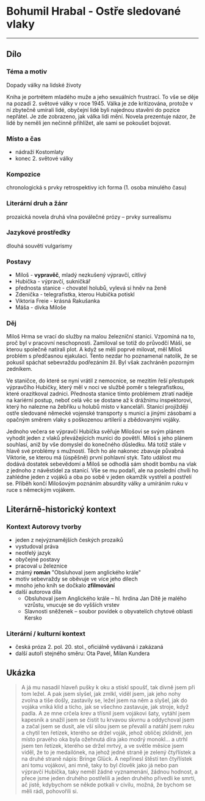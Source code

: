 # Bohumil Hrabal - Ostře sledované vlaky

----------

## Dílo

### Téma a motiv
Dopady války na lidské životy

Kniha je portrétem mladého muže a jeho sexuálních frustrací. To vše se děje na pozadí 2. světové války v roce 1945. Válka je zde kritizována, protože v ní zbytečně umírali lidé, obyčejní lidé byli najednou stavěni do pozice nepřátel. Je zde zobrazeno, jak válka lidi mění. Novela prezentuje názor, že lidé by neměli jen nečinně přihlížet, ale sami se pokoušet bojovat.

### Místo a čas
- nádraží Kostomlaty
- konec 2. světové války

### Kompozice
chronologická s prvky retrospektivy
ich forma (1. osoba minulého času)

### Literární druh a žánr
prozaická novela
druhá vlna poválečné prózy – prvky surrealismu

### Jazykové prostředky
dlouhá souvětí
vulgarismy


### Postavy
 - Miloš - **vypravěč**, mladý nezkušený  výpravčí, citlivý
 - Hubička - výpravčí, sukničkář
 - přednosta stanice - chovatel holubů, vylevá si hněv na ženě
 - Zdenička - telegrafistka, kterou Hubička potiskl
 - Viktoria Freie - krásná Rakušanka
 - Máša - dívka Miloše

### Děj
Miloš Hrma se vrací do služby na malou železniční stanici. Vzpomíná na to, proč byl v pracovní neschopnosti. Zamiloval se totiž do průvodčí Máši, se kterou společně natírali plot. A když se měli poprvé milovat, měl Miloš problém s předčasnou ejakulací. Tento nezdar ho poznamenal natolik, že se pokusil spáchat sebevraždu podřezáním žil. Byl však zachráněn pozorným zedníkem.

Ve staničce, do které se nyní vrátil z nemocnice, se mezitím řeší přestupek výpravčího Hubičky, který měl v noci ve službě poměr s telegrafistkou, které orazítkoval zadnici. Přednosta stanice tímto problémem ztratí naděje na kariérní postup, neboť celá věc se dostane až k drážnímu inspektorovi, který ho nalezne na žebříku u holubů místo v kanceláři. Stanicí projíždějí ostře sledované německé vojenské transporty s municí a jinými zásobami a opačným směrem vlaky s poškozenou artilerií a zbědovanými vojáky.

Jednoho večera se výpravčí Hubička svěřuje Milošovi se svým plánem vyhodit jeden z vlaků převážejících munici do povětří. Miloš s jeho plánem souhlasí, aniž by vše domyslel do konečného důsledku. Má totiž stále v hlavě své problémy s mužností. Těch ho ale nakonec zbavuje půvabná Viktorie, se kterou má (úspěšně) první pohlavní styk. Tato událost mu dodává dostatek sebevědomí a Miloš se odhodlá sám shodit bombu na vlak z jednoho z návěstidel za stanicí. Vše se mu podaří, ale na poslední chvíli ho zahlédne jeden z vojáků a oba po sobě v jeden okamžik vystřelí a postřelí se. Příběh končí Milošovým poznáním absurdity války a umíráním ruku v ruce s německým vojákem.

## Literárně-historický kontext


### Kontext Autorovy tvorby
- jeden z nejvýznamějších českých prozaiků
- vystudoval práva
- neotřelý jazyk
- obyčejné postavy
- pracoval u železnice
- známý **román** "Obsluhoval jsem anglického krále"
- motiv sebevraždy se oběvuje ve více jeho dílech
- mnoho jeho knih se dočkalo **zfilmování**
- další autorova díla
	- Obsluhoval jsem Anglického krále – hl. hrdina Jan Dítě je malého vzrůstu, vnucuje se do vyšších vrstev
	- Slavnosti sněženek – soubor povídek o obyvatelích chytové oblasti Kersko

### Literární / kulturní kontext
- česká próza 2. pol. 20. stol., oficiálně vydávaná i zakázaná
- další autoři stejného směru: Ota Pavel, Milan Kundera

## Ukázka
> A já mu nasadil hlaveň pušky k oku a stiskl spoušť, tak divně jsem při tom ležel. A pak jsem slyšel, jak zmlkl, viděl jsem, jak jeho nohy zvolna a tiše došly, zastavily se, ležel jsem na něm a slyšel, jak do vojáka vniká klid a ticho, jak se všechno zastavuje, jak stroje, když padla. A ze mne crčela krev a třísnil jsem vojákovi šaty, vytáhl jsem kapesník a snažil jsem se čistit tu krvavou skvrnu a oddychoval jsem a začal jsem se dusit, ale vší silou jsem se převalil a natáhl jsem ruku a chytil ten řetízek, kterého se držel voják, jehož obličej zklidněl, jen místo pravého oka byla ožehnutá díra jako modrý monokl... a utrhl jsem ten řetízek, kterého se držel mrtvý, a ve světle měsíce jsem viděl, že to je medailónek, na jehož jedné straně je zelený čtyřlístek a na druhé straně nápis: Bringe Glück. A nepřinesl štěstí ten čtyřlístek ani tomu vojákovi, ani mně, taky to byl člověk jako já nebo pan výpravčí Hubička, taky neměl žádné vyznamenání, žádnou hodnost, a přece jsme jeden druhého postřelili a jeden druhého přivedli ke smrti, ač jistě, kdybychom se někde potkali v civilu, možná, že bychom se měli rádi, pohovořili si.